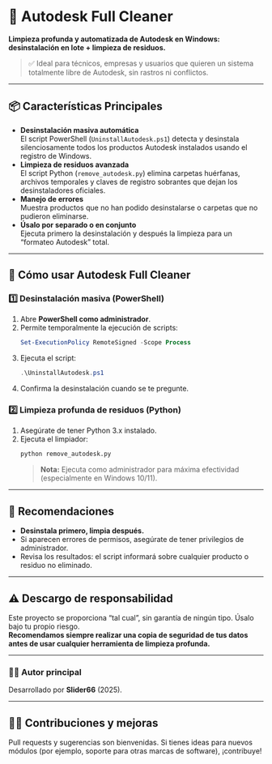 # 🧹 Autodesk Full Cleaner

**Limpieza profunda y automatizada de Autodesk en Windows: desinstalación en lote + limpieza de residuos.**

> ✅ Ideal para técnicos, empresas y usuarios que quieren un sistema totalmente libre de Autodesk, sin rastros ni conflictos.

---

## 📦 Características Principales

- **Desinstalación masiva automática**  
  El script PowerShell (`UninstallAutodesk.ps1`) detecta y desinstala silenciosamente todos los productos Autodesk instalados usando el registro de Windows.
- **Limpieza de residuos avanzada**  
  El script Python (`remove_autodesk.py`) elimina carpetas huérfanas, archivos temporales y claves de registro sobrantes que dejan los desinstaladores oficiales.
- **Manejo de errores**  
  Muestra productos que no han podido desinstalarse o carpetas que no pudieron eliminarse.
- **Úsalo por separado o en conjunto**  
  Ejecuta primero la desinstalación y después la limpieza para un “formateo Autodesk” total.

---

## 🚀 **Cómo usar Autodesk Full Cleaner**

### 1️⃣ Desinstalación masiva (PowerShell)
1. Abre **PowerShell como administrador**.
2. Permite temporalmente la ejecución de scripts:
    ```powershell
    Set-ExecutionPolicy RemoteSigned -Scope Process
    ```
3. Ejecuta el script:
    ```powershell
    .\UninstallAutodesk.ps1
    ```
4. Confirma la desinstalación cuando se te pregunte.

### 2️⃣ Limpieza profunda de residuos (Python)
1. Asegúrate de tener Python 3.x instalado.
2. Ejecuta el limpiador:
    ```bash
    python remove_autodesk.py
    ```
    > **Nota:** Ejecuta como administrador para máxima efectividad (especialmente en Windows 10/11).

---

## 📝 **Recomendaciones**

- **Desinstala primero, limpia después.**
- Si aparecen errores de permisos, asegúrate de tener privilegios de administrador.
- Revisa los resultados: el script informará sobre cualquier producto o residuo no eliminado.

---

## ⚠️ **Descargo de responsabilidad**
Este proyecto se proporciona “tal cual”, sin garantía de ningún tipo. Úsalo bajo tu propio riesgo.  
**Recomendamos siempre realizar una copia de seguridad de tus datos antes de usar cualquier herramienta de limpieza profunda.**

---

### 👨‍💻 Autor principal

Desarrollado por **Slider66** (2025).

---

## 🙋‍♂️ **Contribuciones y mejoras**

Pull requests y sugerencias son bienvenidas. Si tienes ideas para nuevos módulos (por ejemplo, soporte para otras marcas de software), ¡contribuye!

